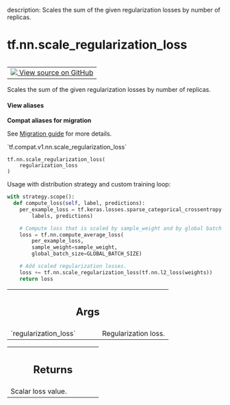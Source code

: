 description: Scales the sum of the given regularization losses by number of replicas.

<div itemscope itemtype="http://developers.google.com/ReferenceObject">
<meta itemprop="name" content="tf.nn.scale_regularization_loss" />
<meta itemprop="path" content="Stable" />
</div>

# tf.nn.scale_regularization_loss

<!-- Insert buttons and diff -->

<table class="tfo-notebook-buttons tfo-api nocontent" align="left">
<td>
  <a target="_blank" href="https://github.com/tensorflow/tensorflow/blob/r2.3/tensorflow/python/ops/nn_impl.py#L449-L485">
    <img src="https://www.tensorflow.org/images/GitHub-Mark-32px.png" />
    View source on GitHub
  </a>
</td>
</table>



Scales the sum of the given regularization losses by number of replicas.

<section class="expandable">
  <h4 class="showalways">View aliases</h4>
  <p>
<b>Compat aliases for migration</b>
<p>See
<a href="https://www.tensorflow.org/guide/migrate">Migration guide</a> for
more details.</p>
<p>`tf.compat.v1.nn.scale_regularization_loss`</p>
</p>
</section>

<pre class="devsite-click-to-copy prettyprint lang-py tfo-signature-link">
<code>tf.nn.scale_regularization_loss(
    regularization_loss
)
</code></pre>



<!-- Placeholder for "Used in" -->

Usage with distribution strategy and custom training loop:

```python
with strategy.scope():
  def compute_loss(self, label, predictions):
    per_example_loss = tf.keras.losses.sparse_categorical_crossentropy(
        labels, predictions)

    # Compute loss that is scaled by sample_weight and by global batch size.
    loss = tf.nn.compute_average_loss(
        per_example_loss,
        sample_weight=sample_weight,
        global_batch_size=GLOBAL_BATCH_SIZE)

    # Add scaled regularization losses.
    loss += tf.nn.scale_regularization_loss(tf.nn.l2_loss(weights))
    return loss
```

<!-- Tabular view -->
 <table class="responsive fixed orange">
<colgroup><col width="214px"><col></colgroup>
<tr><th colspan="2"><h2 class="add-link">Args</h2></th></tr>

<tr>
<td>
`regularization_loss`
</td>
<td>
Regularization loss.
</td>
</tr>
</table>



<!-- Tabular view -->
 <table class="responsive fixed orange">
<colgroup><col width="214px"><col></colgroup>
<tr><th colspan="2"><h2 class="add-link">Returns</h2></th></tr>
<tr class="alt">
<td colspan="2">
Scalar loss value.
</td>
</tr>

</table>

